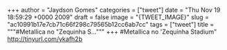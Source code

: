 
+++
author = "Jaydson Gomes"
categories = ["tweet"]
date = "Thu Nov 19 18:59:29 +0000 2009"
draft = false
image = "{TWEET_IMAGE}"
slug = "ac10991b17e7cb71c66f298c79565b12cc6ab7cc"
tags = ["tweet"]
title = """#Metallica no "Zequinha S..."""
+++
#Metallica no 'Zequinha Stadium" http://tinyurl.com/ykafh2b
